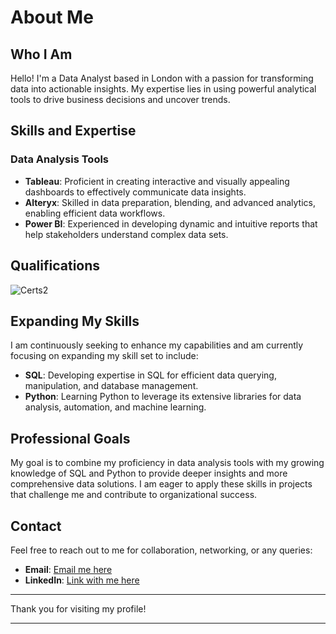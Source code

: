 # About Me

## Who I Am

Hello! I'm a Data Analyst based in London with a passion for transforming data into actionable insights. My expertise lies in using powerful analytical tools to drive business decisions and uncover trends.

## Skills and Expertise

### Data Analysis Tools

- **Tableau**: Proficient in creating interactive and visually appealing dashboards to effectively communicate data insights.
- **Alteryx**: Skilled in data preparation, blending, and advanced analytics, enabling efficient data workflows.
- **Power BI**: Experienced in developing dynamic and intuitive reports that help stakeholders understand complex data sets.

## Qualifications

![Certs2](https://github.com/user-attachments/assets/5eeb81fb-6143-48c1-84e4-f6edffff11a7)



## Expanding My Skills

I am continuously seeking to enhance my capabilities and am currently focusing on expanding my skill set to include:

- **SQL**: Developing expertise in SQL for efficient data querying, manipulation, and database management.
- **Python**: Learning Python to leverage its extensive libraries for data analysis, automation, and machine learning.

## Professional Goals

My goal is to combine my proficiency in data analysis tools with my growing knowledge of SQL and Python to provide deeper insights and more comprehensive data solutions. I am eager to apply these skills in projects that challenge me and contribute to organizational success.

## Contact

Feel free to reach out to me for collaboration, networking, or any queries:

- **Email**: [Email me here](mailto:daisy@amery.co.uk)
- **LinkedIn**: [Link with me here](https://www.linkedin.com/in/daisyjones-)

---

Thank you for visiting my profile!

---
